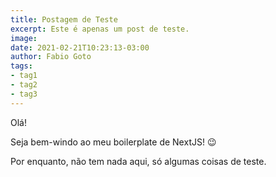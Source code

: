```yaml
---
title: Postagem de Teste
excerpt: Este é apenas um post de teste.
image:
date: 2021-02-21T10:23:13-03:00
author: Fabio Goto
tags:
- tag1
- tag2
- tag3
---
```

Olá!

Seja bem-windo ao meu boilerplate de NextJS! :wink:

Por enquanto, não tem nada aqui, só algumas coisas de teste.

